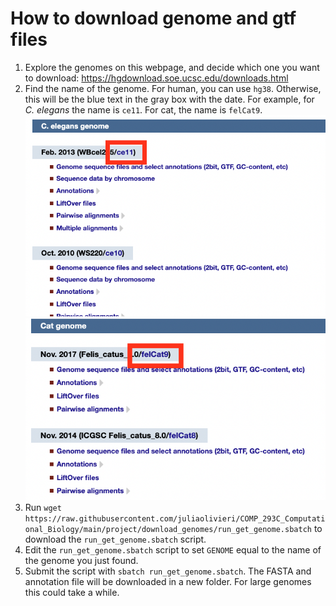 # How to download genome and gtf files

1. Explore the genomes on this webpage, and decide which one you want to download: https://hgdownload.soe.ucsc.edu/downloads.html
1. Find the name of the genome. For human, you can use `hg38`. Otherwise, this will be the blue text in the gray box with the date. For example, for *C. elegans* the name is `ce11`. For cat, the name is `felCat9`.
   ![the identifier for C. elegans is cel1](c_elegans.png)
   ![the identifier for cat is felCat9](cat.png)
1.  Run `wget https://raw.githubusercontent.com/juliaolivieri/COMP_293C_Computational_Biology/main/project/download_genomes/run_get_genome.sbatch` to download the `run_get_genome.sbatch` script.
1. Edit the `run_get_genome.sbatch` script to set `GENOME` equal to the name of the genome you just found.
1. Submit the script with `sbatch run_get_genome.sbatch`. The FASTA and annotation file will be downloaded in a new folder. For large genomes this could take a while.   
